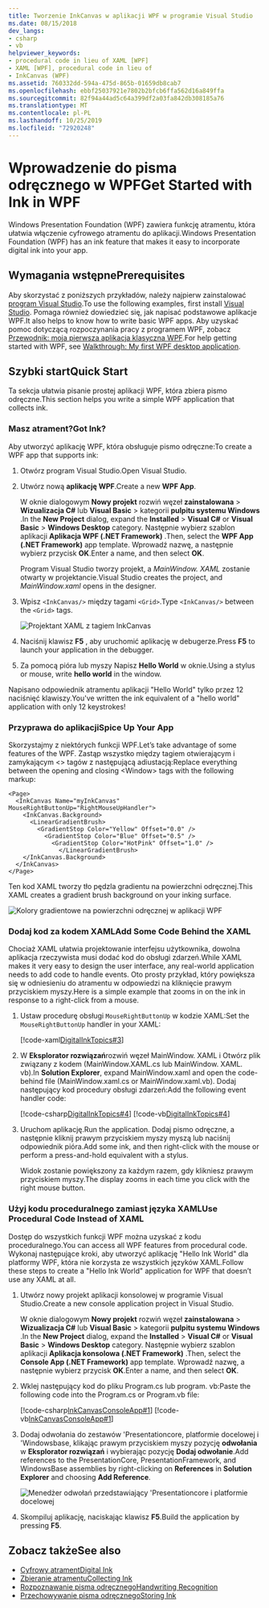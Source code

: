 ```yaml
---
title: Tworzenie InkCanvas w aplikacji WPF w programie Visual Studio
ms.date: 08/15/2018
dev_langs:
- csharp
- vb
helpviewer_keywords:
- procedural code in lieu of XAML [WPF]
- XAML [WPF], procedural code in lieu of
- InkCanvas (WPF)
ms.assetid: 760332dd-594a-475d-865b-01659db8cab7
ms.openlocfilehash: ebbf25037921e7802b2bfcb6ffa562d16a849ffa
ms.sourcegitcommit: 82f94a44ad5c64a399df2a03fa842db308185a76
ms.translationtype: MT
ms.contentlocale: pl-PL
ms.lasthandoff: 10/25/2019
ms.locfileid: "72920248"
---
```

# <a name="get-started-with-ink-in-wpf"></a><span data-ttu-id="1728d-102">Wprowadzenie do pisma odręcznego w WPF</span><span class="sxs-lookup"><span data-stu-id="1728d-102">Get Started with Ink in WPF</span></span>

<span data-ttu-id="1728d-103">Windows Presentation Foundation (WPF) zawiera funkcję atramentu, która ułatwia włączenie cyfrowego atramentu do aplikacji.</span><span class="sxs-lookup"><span data-stu-id="1728d-103">Windows Presentation Foundation (WPF) has an ink feature that makes it easy to incorporate digital ink into your app.</span></span>

## <a name="prerequisites"></a><span data-ttu-id="1728d-104">Wymagania wstępne</span><span class="sxs-lookup"><span data-stu-id="1728d-104">Prerequisites</span></span>

<span data-ttu-id="1728d-105">Aby skorzystać z poniższych przykładów, należy najpierw zainstalować [program Visual Studio](https://visualstudio.microsoft.com/downloads/?utm_medium=microsoft&utm_source=docs.microsoft.com&utm_campaign=inline+link&utm_content=download+vs2019).</span><span class="sxs-lookup"><span data-stu-id="1728d-105">To use the following examples, first install [Visual Studio](https://visualstudio.microsoft.com/downloads/?utm_medium=microsoft&utm_source=docs.microsoft.com&utm_campaign=inline+link&utm_content=download+vs2019).</span></span> <span data-ttu-id="1728d-106">Pomaga również dowiedzieć się, jak napisać podstawowe aplikacje WPF.</span><span class="sxs-lookup"><span data-stu-id="1728d-106">It also helps to know how to write basic WPF apps.</span></span> <span data-ttu-id="1728d-107">Aby uzyskać pomoc dotyczącą rozpoczynania pracy z programem WPF, zobacz [Przewodnik: moja pierwsza aplikacja klasyczna WPF](../getting-started/walkthrough-my-first-wpf-desktop-application.md).</span><span class="sxs-lookup"><span data-stu-id="1728d-107">For help getting started with WPF, see [Walkthrough: My first WPF desktop application](../getting-started/walkthrough-my-first-wpf-desktop-application.md).</span></span>

## <a name="quick-start"></a><span data-ttu-id="1728d-108">Szybki start</span><span class="sxs-lookup"><span data-stu-id="1728d-108">Quick Start</span></span>

<span data-ttu-id="1728d-109">Ta sekcja ułatwia pisanie prostej aplikacji WPF, która zbiera pismo odręczne.</span><span class="sxs-lookup"><span data-stu-id="1728d-109">This section helps you write a simple WPF application that collects ink.</span></span>

### <a name="got-ink"></a><span data-ttu-id="1728d-110">Masz atrament?</span><span class="sxs-lookup"><span data-stu-id="1728d-110">Got Ink?</span></span>

<span data-ttu-id="1728d-111">Aby utworzyć aplikację WPF, która obsługuje pismo odręczne:</span><span class="sxs-lookup"><span data-stu-id="1728d-111">To create a WPF app that supports ink:</span></span>

1. <span data-ttu-id="1728d-112">Otwórz program Visual Studio.</span><span class="sxs-lookup"><span data-stu-id="1728d-112">Open Visual Studio.</span></span>

2. <span data-ttu-id="1728d-113">Utwórz nową **aplikację WPF**.</span><span class="sxs-lookup"><span data-stu-id="1728d-113">Create a new **WPF App**.</span></span>

   <span data-ttu-id="1728d-114">W oknie dialogowym **Nowy projekt** rozwiń węzeł **zainstalowana** > **Wizualizacja C#**  lub **Visual Basic** > kategorii **pulpitu systemu Windows** .</span><span class="sxs-lookup"><span data-stu-id="1728d-114">In the **New Project** dialog, expand the **Installed** > **Visual C#** or **Visual Basic** > **Windows Desktop** category.</span></span> <span data-ttu-id="1728d-115">Następnie wybierz szablon aplikacji **Aplikacja WPF (.NET Framework)** .</span><span class="sxs-lookup"><span data-stu-id="1728d-115">Then, select the **WPF App (.NET Framework)** app template.</span></span> <span data-ttu-id="1728d-116">Wprowadź nazwę, a następnie wybierz przycisk **OK**.</span><span class="sxs-lookup"><span data-stu-id="1728d-116">Enter a name, and then select **OK**.</span></span>

   <span data-ttu-id="1728d-117">Program Visual Studio tworzy projekt, a *MainWindow. XAML* zostanie otwarty w projektancie.</span><span class="sxs-lookup"><span data-stu-id="1728d-117">Visual Studio creates the project, and *MainWindow.xaml* opens in the designer.</span></span>

3. <span data-ttu-id="1728d-118">Wpisz `<InkCanvas/>` między tagami `<Grid>`.</span><span class="sxs-lookup"><span data-stu-id="1728d-118">Type `<InkCanvas/>` between the `<Grid>` tags.</span></span>

   ![Projektant XAML z tagiem InkCanvas](./media/getting-started-with-ink/inkcanvas-xaml.png)

4. <span data-ttu-id="1728d-120">Naciśnij klawisz **F5** , aby uruchomić aplikację w debugerze.</span><span class="sxs-lookup"><span data-stu-id="1728d-120">Press **F5** to launch your application in the debugger.</span></span>

5. <span data-ttu-id="1728d-121">Za pomocą pióra lub myszy Napisz **Hello World** w oknie.</span><span class="sxs-lookup"><span data-stu-id="1728d-121">Using a stylus or mouse, write **hello world** in the window.</span></span>

<span data-ttu-id="1728d-122">Napisano odpowiednik atramentu aplikacji "Hello World" tylko przez 12 naciśnięć klawiszy.</span><span class="sxs-lookup"><span data-stu-id="1728d-122">You've written the ink equivalent of a "hello world" application with only 12 keystrokes!</span></span>

### <a name="spice-up-your-app"></a><span data-ttu-id="1728d-123">Przyprawa do aplikacji</span><span class="sxs-lookup"><span data-stu-id="1728d-123">Spice Up Your App</span></span>

<span data-ttu-id="1728d-124">Skorzystajmy z niektórych funkcji WPF.</span><span class="sxs-lookup"><span data-stu-id="1728d-124">Let’s take advantage of some features of the WPF.</span></span> <span data-ttu-id="1728d-125">Zastąp wszystko między tagiem otwierającym i zamykającym \<> tagów z następującą adiustacją:</span><span class="sxs-lookup"><span data-stu-id="1728d-125">Replace everything between the opening and closing \<Window> tags with the following markup:</span></span>

```xaml
<Page>
  <InkCanvas Name="myInkCanvas" MouseRightButtonUp="RightMouseUpHandler">
    <InkCanvas.Background>
      <LinearGradientBrush>
        <GradientStop Color="Yellow" Offset="0.0" />
          <GradientStop Color="Blue" Offset="0.5" />
            <GradientStop Color="HotPink" Offset="1.0" />
              </LinearGradientBrush>
    </InkCanvas.Background>
  </InkCanvas>
</Page>
```

<span data-ttu-id="1728d-126">Ten kod XAML tworzy tło pędzla gradientu na powierzchni odręcznej.</span><span class="sxs-lookup"><span data-stu-id="1728d-126">This XAML creates a gradient brush background on your inking surface.</span></span>

![Kolory gradientowe na powierzchni odręcznej w aplikacji WPF](./media/getting-started-with-ink/gradient-colors.png)

### <a name="add-some-code-behind-the-xaml"></a><span data-ttu-id="1728d-128">Dodaj kod za kodem XAML</span><span class="sxs-lookup"><span data-stu-id="1728d-128">Add Some Code Behind the XAML</span></span>

<span data-ttu-id="1728d-129">Chociaż XAML ułatwia projektowanie interfejsu użytkownika, dowolna aplikacja rzeczywista musi dodać kod do obsługi zdarzeń.</span><span class="sxs-lookup"><span data-stu-id="1728d-129">While XAML makes it very easy to design the user interface, any real-world application needs to add code to handle events.</span></span> <span data-ttu-id="1728d-130">Oto prosty przykład, który powiększa się w odniesieniu do atramentu w odpowiedzi na kliknięcie prawym przyciskiem myszy.</span><span class="sxs-lookup"><span data-stu-id="1728d-130">Here is a simple example that zooms in on the ink in response to a right-click from a mouse.</span></span>

1. <span data-ttu-id="1728d-131">Ustaw procedurę obsługi `MouseRightButtonUp` w kodzie XAML:</span><span class="sxs-lookup"><span data-stu-id="1728d-131">Set the `MouseRightButtonUp` handler in your XAML:</span></span>

   [!code-xaml[DigitalInkTopics#3](~/samples/snippets/csharp/VS_Snippets_Wpf/DigitalInkTopics/CSharp/Window2.xaml#3)]

1. <span data-ttu-id="1728d-132">W **Eksplorator rozwiązań**rozwiń węzeł MainWindow. XAML i Otwórz plik związany z kodem (MainWindow.XAML.cs lub MainWindow. XAML. vb).</span><span class="sxs-lookup"><span data-stu-id="1728d-132">In **Solution Explorer**, expand MainWindow.xaml and open the code-behind file (MainWindow.xaml.cs or MainWindow.xaml.vb).</span></span> <span data-ttu-id="1728d-133">Dodaj następujący kod procedury obsługi zdarzeń:</span><span class="sxs-lookup"><span data-stu-id="1728d-133">Add the following event handler code:</span></span>

   [!code-csharp[DigitalInkTopics#4](~/samples/snippets/csharp/VS_Snippets_Wpf/DigitalInkTopics/CSharp/Window2.xaml.cs#4)]
   [!code-vb[DigitalInkTopics#4](~/samples/snippets/visualbasic/VS_Snippets_Wpf/DigitalInkTopics/VisualBasic/Window2.xaml.vb#4)]

1. <span data-ttu-id="1728d-134">Uruchom aplikację.</span><span class="sxs-lookup"><span data-stu-id="1728d-134">Run the application.</span></span> <span data-ttu-id="1728d-135">Dodaj pismo odręczne, a następnie kliknij prawym przyciskiem myszy myszą lub naciśnij odpowiednik pióra.</span><span class="sxs-lookup"><span data-stu-id="1728d-135">Add some ink, and then right-click with the mouse or perform a press-and-hold equivalent with a stylus.</span></span>

   <span data-ttu-id="1728d-136">Widok zostanie powiększony za każdym razem, gdy klikniesz prawym przyciskiem myszy.</span><span class="sxs-lookup"><span data-stu-id="1728d-136">The display zooms in each time you click with the right mouse button.</span></span>

### <a name="use-procedural-code-instead-of-xaml"></a><span data-ttu-id="1728d-137">Użyj kodu proceduralnego zamiast języka XAML</span><span class="sxs-lookup"><span data-stu-id="1728d-137">Use Procedural Code Instead of XAML</span></span>

<span data-ttu-id="1728d-138">Dostęp do wszystkich funkcji WPF można uzyskać z kodu proceduralnego.</span><span class="sxs-lookup"><span data-stu-id="1728d-138">You can access all WPF features from procedural code.</span></span> <span data-ttu-id="1728d-139">Wykonaj następujące kroki, aby utworzyć aplikację "Hello Ink World" dla platformy WPF, która nie korzysta ze wszystkich języków XAML.</span><span class="sxs-lookup"><span data-stu-id="1728d-139">Follow these steps to create a "Hello Ink World" application for WPF that doesn’t use any XAML at all.</span></span>

1. <span data-ttu-id="1728d-140">Utwórz nowy projekt aplikacji konsolowej w programie Visual Studio.</span><span class="sxs-lookup"><span data-stu-id="1728d-140">Create a new console application project in Visual Studio.</span></span>

   <span data-ttu-id="1728d-141">W oknie dialogowym **Nowy projekt** rozwiń węzeł **zainstalowana** > **Wizualizacja C#**  lub **Visual Basic** > kategorii **pulpitu systemu Windows** .</span><span class="sxs-lookup"><span data-stu-id="1728d-141">In the **New Project** dialog, expand the **Installed** > **Visual C#** or **Visual Basic** > **Windows Desktop** category.</span></span> <span data-ttu-id="1728d-142">Następnie wybierz szablon aplikacji **Aplikacja konsolowa (.NET Framework)** .</span><span class="sxs-lookup"><span data-stu-id="1728d-142">Then, select the **Console App (.NET Framework)** app template.</span></span> <span data-ttu-id="1728d-143">Wprowadź nazwę, a następnie wybierz przycisk **OK**.</span><span class="sxs-lookup"><span data-stu-id="1728d-143">Enter a name, and then select **OK**.</span></span>

1. <span data-ttu-id="1728d-144">Wklej następujący kod do pliku Program.cs lub program. vb:</span><span class="sxs-lookup"><span data-stu-id="1728d-144">Paste the following code into the Program.cs or Program.vb file:</span></span>

   [!code-csharp[InkCanvasConsoleApp#1](~/samples/snippets/csharp/VS_Snippets_Wpf/InkCanvasConsoleApp/CSharp/Program.cs#1)]
   [!code-vb[InkCanvasConsoleApp#1](~/samples/snippets/visualbasic/VS_Snippets_Wpf/InkCanvasConsoleApp/VisualBasic/Module1.vb#1)]

1. <span data-ttu-id="1728d-145">Dodaj odwołania do zestawów 'Presentationcore, platformie docelowej i 'Windowsbase, klikając prawym przyciskiem myszy pozycję **odwołania** w **Eksplorator rozwiązań** i wybierając pozycję **Dodaj odwołanie**.</span><span class="sxs-lookup"><span data-stu-id="1728d-145">Add references to the PresentationCore, PresentationFramework, and WindowsBase assemblies by right-clicking on **References** in **Solution Explorer** and choosing **Add Reference**.</span></span>

   ![Menedżer odwołań przedstawiający 'Presentationcore i platformie docelowej](./media/getting-started-with-ink/reference-manager-presentationcore-presentationframework.png)

1. <span data-ttu-id="1728d-147">Skompiluj aplikację, naciskając klawisz **F5**.</span><span class="sxs-lookup"><span data-stu-id="1728d-147">Build the application by pressing **F5**.</span></span>

## <a name="see-also"></a><span data-ttu-id="1728d-148">Zobacz także</span><span class="sxs-lookup"><span data-stu-id="1728d-148">See also</span></span>

- [<span data-ttu-id="1728d-149">Cyfrowy atrament</span><span class="sxs-lookup"><span data-stu-id="1728d-149">Digital Ink</span></span>](digital-ink.md)
- [<span data-ttu-id="1728d-150">Zbieranie atramentu</span><span class="sxs-lookup"><span data-stu-id="1728d-150">Collecting Ink</span></span>](collecting-ink.md)
- [<span data-ttu-id="1728d-151">Rozpoznawanie pisma odręcznego</span><span class="sxs-lookup"><span data-stu-id="1728d-151">Handwriting Recognition</span></span>](handwriting-recognition.md)
- [<span data-ttu-id="1728d-152">Przechowywanie pisma odręcznego</span><span class="sxs-lookup"><span data-stu-id="1728d-152">Storing Ink</span></span>](storing-ink.md)
